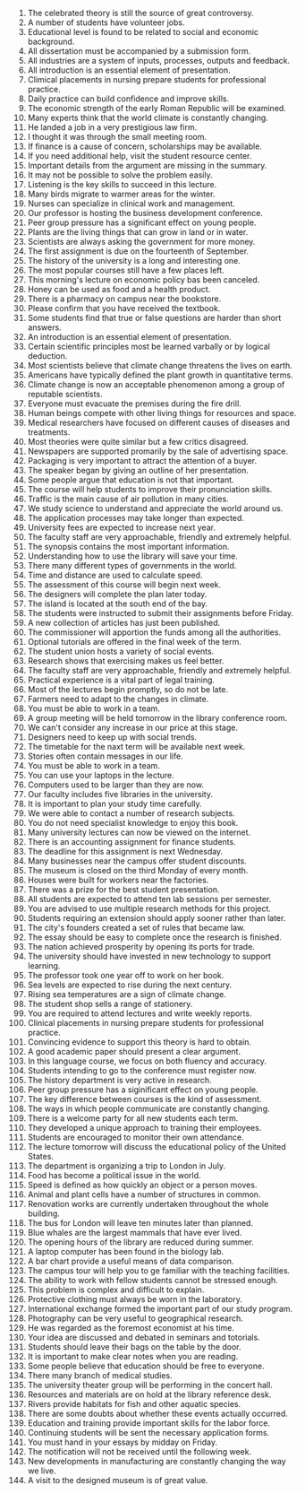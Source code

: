 1. The celebrated theory is still the source of great controversy.
2. A number of students have volunteer jobs.
3. Educational level is found to be related to social and economic background.
4. All dissertation must be accompanied by a submission form.
5. All industries are a system of inputs, processes, outputs and feedback.
6. All introduction is an essential element of presentation.
7. Climical placements in nursing prepare students for professional practice.
8. Daily practice can build confidence and improve skills.
9. The economic strength of the early Roman Republic will be examined.
10. Many experts think that the world climate is constantly changing.
11. He landed a job in a very prestigious law firm.
12. I thought it was through the small meeting room.
13. If finance is a cause of concern, scholarships may be available.
14. If you need additional help, visit the student resource center.
15. Important details from the argument are missing in the summary.
16. It may not be possible to solve the problem easily.
17. Listening is the key skills to succeed in this lecture.
18. Many birds migrate to warmer areas for the winter.
19. Nurses can specialize in clinical work and management.
20. Our professor is hosting the business development conference.
21. Peer group pressure has a significant effect on young people.
22. Plants are the living things that can grow in land or in water.
23. Scientists are always asking the government for more money.
24. The first assignment is due on the fourteenth of September.
25. The history of the university is a long and interesting one.
26. The most popular courses still have a few places left.
27. This morning's lecture on economic policy bas been canceled.
28. Honey can be used as food and a health product.
29. There is a pharmacy on campus near the bookstore.
30. Please confirm that you have received the textbook.
31. Some students find that true or false questions are harder than short answers.
32. An introduction is an essential element of presentation.
33. Certain scientific principles most be learned varbally or by logical deduction.
34. Most scientists believe that climate change threatens the lives on earth.
35. Americans have typically defined the plant growth in quantitative terms.
36. Climate change is now an acceptable phenomenon among a group of reputable scientists.
37. Everyone must evacuate the premises during the fire drill.
38. Human beings compete with other living things for resources and space.
39. Medical researchers have focused on different causes of diseases and treatments.
40. Most theories were quite similar but a few critics disagreed.
41. Newspapers are supported promarily by the sale of advertising space.
42. Packaging is very important to attract the attention of a buyer.
43. The speaker began by giving an outline of her presentation.
44. Some people argue that education is not that important.
45. The course will help students to improve their pronunciation skills.
46. Traffic is the main cause of air pollution in many cities.
47. We study science to understand and appreciate the world around us.
48. The application processes may take longer than expected.
49. University fees are expected to increase next year.
50. The faculty staff are very approachable, friendly and extremely helpful.
51. The synopsis contains the most important information.
52. Understanding how to use the library will save your time.
53. There many different types of governments in the world.
54. Time and distance are used to calculate speed.
55. The assessment of this course will begin next week.
56. The designers will complete the plan later today.
57. The island is located at the south end of the bay.
58. The students were instructed to submit their assignments before Friday.
59. A new collection of articles has just been published.
60. The commissioner will apportion the funds among all the authorities.
61. Optional tutorials are offered in the final week of the term.
62. The student union hosts a variety of social events.
63. Research shows that exercising makes us feel better.
64. The faculty staff are very approachable, friendly and extremely helpful.
65. Practical experience is a vital part of legal training.
66. Most of the lectures begin promptly, so do not be late.
67. Farmers need to adapt to the changes in climate.
68. You must be able to work in a team.
69. A group meeting will be held tomorrow in the library conference room.
70. We can't consider any increase in our price at this stage.
71. Designers need to keep up with social trends.
72. The timetable for the naxt term will be available next week.
73. Stories often contain messages in our life.
74. You must be able to work in a team.
75. You can use your laptops in the lecture.
76. Computers used to be larger than they are now.
77. Our faculty includes five libraries in the university.
78. It is important to plan your study time carefully.
79. We were able to contact a number of research subjects.
80. You do not need specialist knowledge to enjoy this book.
81. Many university lectures can now be viewed on the internet.
82. There is an accounting assignment for finance students.
83. The deadline for this assignment is next Wednesday.
84. Many businesses near the campus offer student discounts.
85. The museum is closed on the third Monday of every month.
86. Houses were built for workers near the factories.
87. There was a prize for the best student presentation.
88. All students are expected to attend ten lab sessions per semester.
89. You are advised to use multiple research methods for this project.
90. Students requiring an extension should apply sooner rather than later.
91. The city's founders created a set of rules that became law.
92. The essay should be easy to complete once the research is finished.
93. The nation achieved prosperity by opening its ports for trade.
94. The university should have invested in new technology to support learning.
95. The professor took one year off to work on her book.
96. Sea levels are expected to rise during the next century.
97. Rising sea temperatures are a sign of climate change.
98. The student shop sells a range of stationery.
99. You are required to attend lectures and write weekly reports.
100. Clinical placements in nursing prepare students for professional practice.
101. Convincing evidence to support this theory is hard to obtain.
102. A good academic paper should present a clear argument.
103. In this language course, we focus on both fluency and accuracy.
104. Students intending to go to the conference must register now.
105. The history department is very active in research.
106. Peer group pressure has a siginificant effect on young people.
107. The key difference between courses is the kind of assessment.
108. The ways in which people communicate are constantly changing.
109. There is a welcome party for all new students each term.
110. They developed a unique approach to training their employees.
111. Students are encouraged to monitor their own attendance.
112. The lecture tomorrow will discuss the educational policy of the United States.
113. The department is organizing a trip to London in July.
114. Food has become a political issue in the world.
115. Speed is defined as how quickly an object or a person moves.
116. Animal and plant cells have a number of structures in common.
117. Renovation works are currently undertaken throughout the whole building.
118. The bus for London will leave ten minutes later than planned.
119. Blue whales are the largest mammals that have ever lived.
120. The opening hours of the library are reduced during summer.
121. A laptop computer has been found in the biology lab.
122. A bar chart provide a useful means of data comparison.
123. The campus tour will help you to ge familiar with the teaching facilities.
124. The ability to work with fellow students cannot be stressed enough.
125. This problem is complex and difficult to explain.
126. Protective clothing must always be worn in the laboratory.
127. International exchange formed the important part of our study program.
128. Photography can be very useful to geographical research.
129. He was regarded as the foremost economist at his time.
130. Your idea are discussed and debated in seminars and totorials.
131. Students should leave their bags on the table by the door.
132. It is important to make clear notes when you are reading.
133. Some people believe that education should be free to everyone.
134. There many branch of medical studies.
135. The university theater group will be performing in the concert hall.
136. Resources and materials are on hold at the library reference desk.
137. Rivers provide habitats for fish and other aquatic species.
138. There are some doubts about whether these events actually occurred.
139. Education and training provide important skills for the labor force.
140. Continuing students will be sent the necessary application forms.
141. You must hand in your essays by midday on Friday.
142. The notification will not be received until the following week.
143. New developments in manufacturing are constantly changing the way we live.
144. A visit to the designed museum is of great value.
